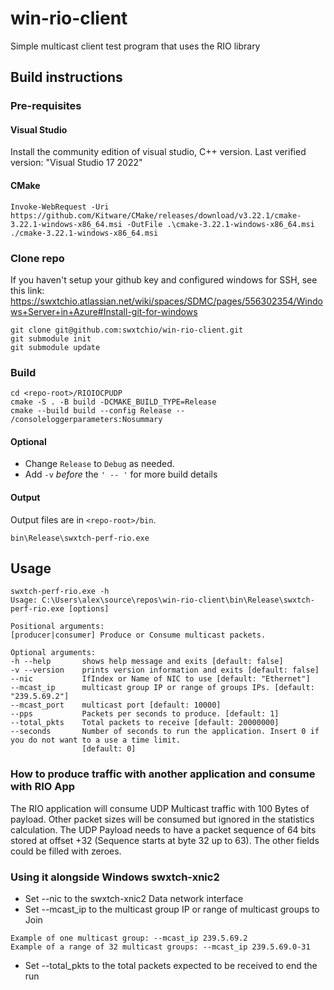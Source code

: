 # win-rio-client
Simple multicast client test program that uses the RIO library

## Build instructions

### Pre-requisites

#### Visual Studio
Install the community edition of visual studio, C++ version.
Last verified version: "Visual Studio 17 2022"

#### CMake
```
Invoke-WebRequest -Uri https://github.com/Kitware/CMake/releases/download/v3.22.1/cmake-3.22.1-windows-x86_64.msi -OutFile .\cmake-3.22.1-windows-x86_64.msi
./cmake-3.22.1-windows-x86_64.msi
```

### Clone repo

If you haven't setup your github key and configured windows for SSH, see this link:
https://swxtchio.atlassian.net/wiki/spaces/SDMC/pages/556302354/Windows+Server+in+Azure#Install-git-for-windows

```
git clone git@github.com:swxtchio/win-rio-client.git
git submodule init
git submodule update
```

### Build
```
cd <repo-root>/RIOIOCPUDP
cmake -S . -B build -DCMAKE_BUILD_TYPE=Release
cmake --build build --config Release -- /consoleloggerparameters:Nosummary
```
#### Optional
* Change `Release` to `Debug` as needed.
* Add `-v` _before_ the `' -- '` for more build details
  
#### Output
Output files are in `<repo-root>/bin`.

```
bin\Release\swxtch-perf-rio.exe
```

## Usage

```
swxtch-perf-rio.exe -h
Usage: C:\Users\alex\source\repos\win-rio-client\bin\Release\swxtch-perf-rio.exe [options]

Positional arguments:
[producer|consumer] Produce or Consume multicast packets.

Optional arguments:
-h --help       shows help message and exits [default: false]
-v --version    prints version information and exits [default: false]
--nic           IfIndex or Name of NIC to use [default: "Ethernet"]
--mcast_ip      multicast group IP or range of groups IPs. [default: "239.5.69.2"]
--mcast_port    multicast port [default: 10000]
--pps           Packets per seconds to produce. [default: 1]
--total_pkts    Total packets to receive [default: 20000000]
--seconds       Number of seconds to run the application. Insert 0 if you do not want to a use a time limit.
                [default: 0]
```
### How to produce traffic with another application and consume with RIO App

The RIO application will consume UDP Multicast traffic with 100 Bytes of payload. Other packet sizes
will be consumed but ignored in the statistics calculation.
The UDP Payload needs to have a packet sequence of 64 bits stored at offset +32 (Sequence starts at byte 32
up to 63). The other fields could be filled with zeroes.

### Using it alongside Windows swxtch-xnic2
* Set --nic to the swxtch-xnic2 Data network interface
* Set --mcast_ip to the multicast group IP or range of multicast groups to Join
```
Example of one multicast group: --mcast_ip 239.5.69.2
Example of a range of 32 multicast groups: --mcast_ip 239.5.69.0-31
```
* Set --total_pkts to the total packets expected to be received to end the run
